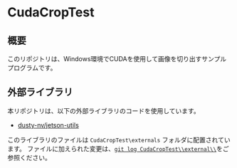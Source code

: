 # CudaCropTest

## 概要

このリポジトリは、Windows環境でCUDAを使用して画像を切り出すサンプルプログラムです。

## 外部ライブラリ

本リポジトリは、以下の外部ライブラリのコードを使用しています。

- [dusty-nv/jetson-utils](https://github.com/dusty-nv/jetson-utils)

このライブラリのファイルは `CudaCropTest\externals` フォルダに配置されています。
ファイルに加えられた変更は、[`git log CudaCropTest\\external\\`](https://github.com/horyu/CudaCropTest/commits/master/CudaCropTest/external)をご参照ください。
